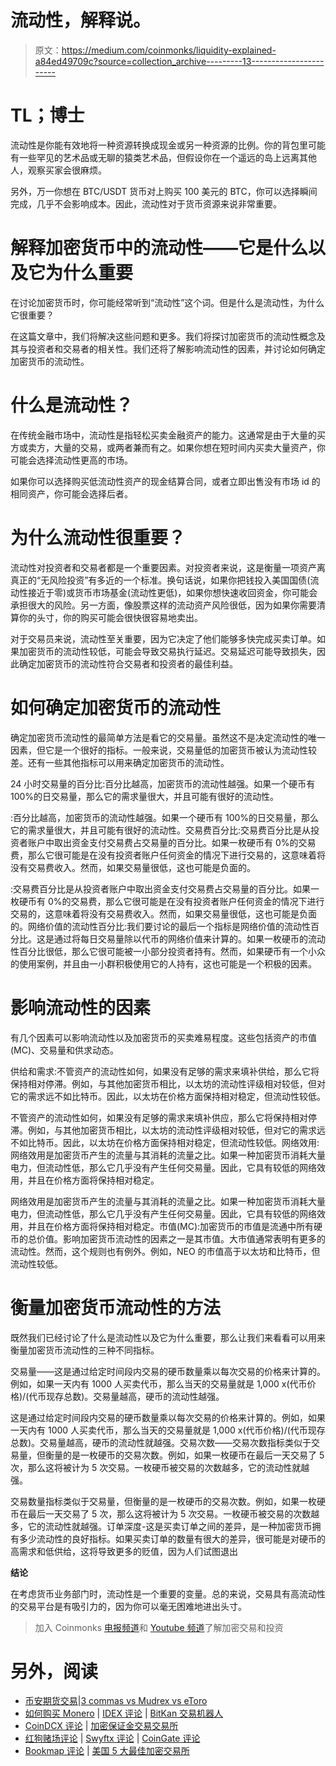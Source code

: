 # 流动性，解释说。

> 原文：<https://medium.com/coinmonks/liquidity-explained-a84ed49709c?source=collection_archive---------13----------------------->

# **TL；博士**

流动性是你能有效地将一种资源转换成现金或另一种资源的比例。你的背包里可能有一些罕见的艺术品或无聊的猿类艺术品，但假设你在一个遥远的岛上远离其他人，观察买家会很麻烦。

另外，万一你想在 BTC/USDT 货币对上购买 100 美元的 BTC，你可以选择瞬间完成，几乎不会影响成本。因此，流动性对于货币资源来说非常重要。

# 解释加密货币中的流动性——它是什么以及它为什么重要

在讨论加密货币时，你可能经常听到“流动性”这个词。但是什么是流动性，为什么它很重要？

在这篇文章中，我们将解决这些问题和更多。我们将探讨加密货币的流动性概念及其与投资者和交易者的相关性。我们还将了解影响流动性的因素，并讨论如何确定加密货币的流动性。

# 什么是流动性？

在传统金融市场中，流动性是指轻松买卖金融资产的能力。这通常是由于大量的买方或卖方，大量的交易，或两者兼而有之。如果你想在短时间内买卖大量资产，你可能会选择流动性更高的市场。

如果你可以选择购买低流动性资产的现金结算合同，或者立即出售没有市场 id 的相同资产，你可能会选择后者。

# 为什么流动性很重要？

流动性对投资者和交易者都是一个重要因素。对投资者来说，这是衡量一项资产离真正的“无风险投资”有多近的一个标准。换句话说，如果你把钱投入美国国债(流动性接近于零)或货币市场基金(流动性更低)，如果你想快速收回资金，你可能会承担很大的风险。另一方面，像股票这样的流动资产风险很低，因为如果你需要清算你的头寸，你的购买可能会很快很容易地卖出。

对于交易员来说，流动性至关重要，因为它决定了他们能够多快完成买卖订单。如果加密货币的流动性较低，可能会导致交易执行延迟。交易延迟可能导致损失，因此确定加密货币的流动性符合交易者和投资者的最佳利益。

# 如何确定加密货币的流动性

确定加密货币流动性的最简单方法是看它的交易量。虽然这不是决定流动性的唯一因素，但它是一个很好的指标。一般来说，交易量低的加密货币被认为流动性较差。还有一些其他指标可以用来确定加密货币的流动性。

24 小时交易量的百分比:百分比越高，加密货币的流动性越强。如果一个硬币有 100%的日交易量，那么它的需求量很大，并且可能有很好的流动性。

:百分比越高，加密货币的流动性越强。如果一个硬币有 100%的日交易量，那么它的需求量很大，并且可能有很好的流动性。交易费百分比:交易费百分比是从投资者账户中取出资金支付交易费占交易量的百分比。如果一枚硬币有 0%的交易费，那么它很可能是在没有投资者账户任何资金的情况下进行交易的，这意味着将没有交易费收入。然而，如果交易量很低，这也可能是负面的。

:交易费百分比是从投资者账户中取出资金支付交易费占交易量的百分比。如果一枚硬币有 0%的交易费，那么它很可能是在没有投资者账户任何资金的情况下进行交易的，这意味着将没有交易费收入。然而，如果交易量很低，这也可能是负面的。网络价值的流动性百分比:我们要讨论的最后一个指标是网络价值的流动性百分比。这是通过将每日交易量除以代币的网络价值来计算的。如果一枚硬币的流动性百分比很低，那么它很可能被一小部分投资者持有。然而，如果硬币有一个小众的使用案例，并且由一小群积极使用它的人持有，这也可能是一个积极的因素。

# 影响流动性的因素

有几个因素可以影响流动性以及加密货币的买卖难易程度。这些包括资产的市值(MC)、交易量和供求动态。

供给和需求:不管资产的流动性如何，如果没有足够的需求来填补供给，那么它将保持相对停滞。例如，与其他加密货币相比，以太坊的流动性评级相对较低，但对它的需求远不如比特币。因此，以太坊在价格方面保持相对稳定，但流动性较低。

不管资产的流动性如何，如果没有足够的需求来填补供应，那么它将保持相对停滞。例如，与其他加密货币相比，以太坊的流动性评级相对较低，但对它的需求远不如比特币。因此，以太坊在价格方面保持相对稳定，但流动性较低。网络效用:网络效用是加密货币产生的流量与其消耗的流量之比。如果一种加密货币消耗大量电力，但流动性低，那么它几乎没有产生任何交易量。因此，它具有较低的网络效用，并且在价格方面将保持相对稳定。

网络效用是加密货币产生的流量与其消耗的流量之比。如果一种加密货币消耗大量电力，但流动性低，那么它几乎没有产生任何交易量。因此，它具有较低的网络效用，并且在价格方面将保持相对稳定。市值(MC):加密货币的市值是流通中所有硬币的总价值。影响加密货币流动性的因素之一是其市值。大市值通常表明有更多的流动性。然而，这个规则也有例外。例如，NEO 的市值高于以太坊和比特币，但流动性较低。

# 衡量加密货币流动性的方法

既然我们已经讨论了什么是流动性以及它为什么重要，那么让我们来看看可以用来衡量加密货币流动性的三种不同指标。

交易量——这是通过给定时间段内交易的硬币数量乘以每次交易的价格来计算的。例如，如果一天内有 1000 人买卖代币，那么当天的交易量就是 1,000 x(代币价格)/(代币现存总数)。交易量越高，硬币的流动性越强。

这是通过给定时间段内交易的硬币数量乘以每次交易的价格来计算的。例如，如果一天内有 1000 人买卖代币，那么当天的交易量就是 1,000 x(代币价格)/(代币现存总数)。交易量越高，硬币的流动性就越强。交易次数——交易次数指标类似于交易量，但衡量的是一枚硬币的交易次数。例如，如果一枚硬币在最后一天交易了 5 次，那么这将被计为 5 次交易。一枚硬币被交易的次数越多，它的流动性就越强。

交易数量指标类似于交易量，但衡量的是一枚硬币的交易次数。例如，如果一枚硬币在最后一天交易了 5 次，那么这将被计为 5 次交易。一枚硬币被交易的次数越多，它的流动性就越强。订单深度-这是买卖订单之间的差异，是一种加密货币拥有多少流动性的良好指标。如果买卖订单的数量有很大的差异，很可能是对硬币的高需求和低供给，这将导致更多的贬值，因为人们试图退出

**结论**

在考虑货币业务部门时，流动性是一个重要的变量。总的来说，交易具有高流动性的交易平台是有吸引力的，因为你可以毫无困难地进出头寸。

> 加入 Coinmonks [电报频道](https://t.me/coincodecap)和 [Youtube 频道](https://www.youtube.com/c/coinmonks/videos)了解加密交易和投资

# 另外，阅读

*   [币安期货交易](https://coincodecap.com/binance-futures-trading)|[3 commas vs Mudrex vs eToro](https://coincodecap.com/mudrex-3commas-etoro)
*   [如何购买 Monero](https://coincodecap.com/buy-monero) | [IDEX 评论](https://coincodecap.com/idex-review) | [BitKan 交易机器人](https://coincodecap.com/bitkan-trading-bot)
*   [CoinDCX 评论](/coinmonks/coindcx-review-8444db3621a2) | [加密保证金交易交易所](https://coincodecap.com/crypto-margin-trading-exchanges)
*   [红狗赌场评论](https://coincodecap.com/red-dog-casino-review) | [Swyftx 评论](https://coincodecap.com/swyftx-review) | [CoinGate 评论](https://coincodecap.com/coingate-review)
*   [Bookmap 评论](https://coincodecap.com/bookmap-review-2021-best-trading-software) | [美国 5 大最佳加密交易所](https://coincodecap.com/crypto-exchange-usa)